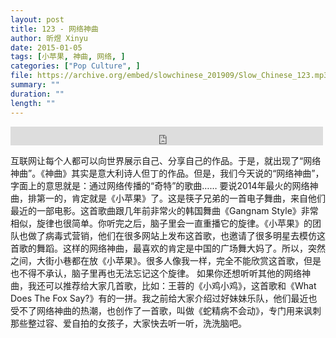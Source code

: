 ```yaml
---
layout: post
title: 123 - 网络神曲
author: 昕煜 Xinyu
date: 2015-01-05
tags: [小苹果, 神曲, 网络, ]
categories: ["Pop Culture", ]
file: https://archive.org/embed/slowchinese_201909/Slow_Chinese_123.mp3
summary: ""
duration: ""
length: ""
---
```


<iframe src="https://archive.org/embed/slowchinese_201909/Slow_Chinese_123.mp3" width="500" height="30" frameborder="0" webkitallowfullscreen="true" mozallowfullscreen="true" allowfullscreen></iframe>

互联网让每个人都可以向世界展示自己、分享自己的作品。于是，就出现了“网络神曲”。《神曲》其实是意大利诗人但丁的作品。但是，我们今天说的“网络神曲”，字面上的意思就是：通过网络传播的“奇特”的歌曲……
要说2014年最火的网络神曲，排第一的，肯定就是《小苹果》了。这是筷子兄弟的一首电子舞曲，来自他们最近的一部电影。这首歌曲跟几年前非常火的韩国舞曲《Gangnam Style》非常相似，旋律也很简单。你听完之后，脑子里会一直重播它的旋律。《小苹果》的团队也做了病毒式营销，他们在很多网站上发布这首歌，也邀请了很多明星去模仿这首歌的舞蹈。这样的网络神曲，最喜欢的肯定是中国的广场舞大妈了。所以，突然之间，大街小巷都在放《小苹果》。很多人像我一样，完全不能欣赏这首歌，但是也不得不承认，脑子里再也无法忘记这个旋律。
如果你还想听听其他的网络神曲，我还可以推荐给大家几首歌，比如：王蓉的《小鸡小鸡》，这首歌和《What Does The Fox Say?》有的一拼。我之前给大家介绍过好妹妹乐队，他们最近也受不了网络神曲的热潮，也创作了一首歌，叫做《蛇精病不会动》，专门用来讽刺那些整过容、爱自拍的女孩子，大家快去听一听，洗洗脑吧。
